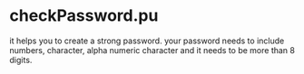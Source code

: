 # checkPassword.pu
it helps you to create a strong password.
your password needs to include numbers, character, alpha numeric character and it needs to be more than 8 digits.
